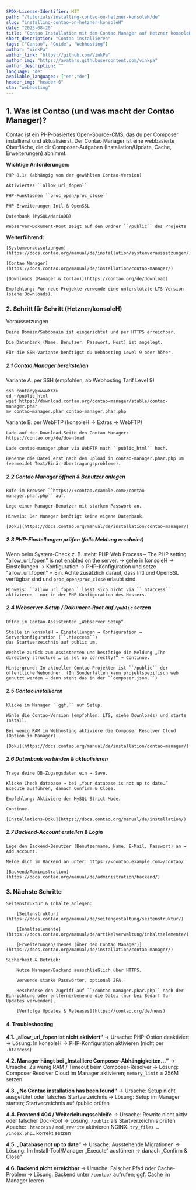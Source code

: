 ```yaml
---
SPDX-License-Identifier: MIT
path: "/tutorials/installing-contao-on-hetzner-konsoleH/de"
slug: "installing-contao-on-hetzner-konsoleH"
date: "2025-08-20"
title: "Contao Installation mit dem Contao Manager auf Hetzner konsoleH"
short_description: "Contao installieren"
tags: ["Cantao", "Guide", "Webhosting"]
author: "VinkPa"
author_link: "https://github.com/VinkPa"
author_img: "https://avatars.githubusercontent.com/vinkpa"
author_description: ""
language: "de"
available_languages: ["en","de"]
header_img: "header-6"
cta: "webhosting"
---
```


## 1. Was ist Contao (und was macht der Contao Manager)?

Contao ist ein PHP-basiertes Open-Source-CMS, das du per Composer installierst und aktualisierst.
Der Contao Manager ist eine webbasierte Oberfläche, die dir Composer-Aufgaben (Installation/Update, Cache, Erweiterungen) abnimmt.

**Wichtige Anforderungen:**

    PHP 8.1+ (abhängig von der gewählten Contao-Version)

    Aktiviertes ``allow_url_fopen``

    PHP-Funktionen ``proc_open/proc_close``

    PHP-Erweiterungen Intl & OpenSSL

    Datenbank (MySQL/MariaDB)

    Webserver-Dokument-Root zeigt auf den Ordner ``/public`` des Projekts

**Weiterführend:**

    [Systemvoraussetzungen](https://docs.contao.org/manual/de/installation/systemvoraussetzungen/)

    [Contao Manager](https://docs.contao.org/manual/de/installation/contao-manager/)

    [Downloads (Manager & Contao)](https://contao.org/de/download)

    Empfehlung: Für neue Projekte verwende eine unterstützte LTS-Version (siehe Downloads).

### 2. Schritt für Schritt (Hetzner/konsoleH)
Voraussetzungen

    Deine Domain/Subdomain ist eingerichtet und per HTTPS erreichbar.

    Die Datenbank (Name, Benutzer, Passwort, Host) ist angelegt.

    Für die SSH-Variante benötigst du Webhosting Level 9 oder höher.

##### 2.1 Contao Manager bereitstellen

Variante A: per SSH (empfohlen, ab Webhosting Tarif Level 9)
```
ssh contaoy@<wwwXXX>
cd ~/public_html
wget https://download.contao.org/contao-manager/stable/contao-manager.phar
mv contao-manager.phar contao-manager.phar.php
```
Variante B: per WebFTP (konsoleH → Extras → WebFTP)

    Lade auf der Download-Seite den Contao Manager: https://contao.org/de/download

    Lade contao-manager.phar via WebFTP nach ``public_html`` hoch.

    Benenne die Datei erst nach dem Upload in contao-manager.phar.php um (vermeidet Text/Binär-Übertragungsprobleme).

##### 2.2 Contao Manager öffnen & Benutzer anlegen

    Rufe im Browser ``https://<contao.example.com>/contao-manager.phar.php`` auf.

    Lege einen Manager-Benutzer mit starkem Passwort an.

    Hinweis: Der Manager benötigt keine eigene Datenbank.

    [Doku](https://docs.contao.org/manual/de/installation/contao-manager/)

##### 2.3 PHP-Einstellungen prüfen (falls Meldung erscheint)

Wenn beim System-Check z. B. steht:
PHP Web Process – The PHP setting "allow_url_fopen" is not enabled on the server.
→ gehe in konsoleH → Einstellungen → Konfiguration → PHP-Konfiguration und setze
"allow_url_fopen" = Ein. Achte zusätzlich darauf, dass Intl und OpenSSL verfügbar sind und ``proc_open/proc_close`` erlaubt sind.

    Hinweis: ``allow_url_fopen`` lässt sich nicht via ``.htaccess`` aktivieren – nur in der PHP-Konfiguration des Hosters.

##### 2.4 Webserver-Setup / Dokument-Root auf ``/public`` setzen

    Öffne im Contao-Assistenten „Webserver Setup“.

    Stelle in konsoleH → Einstellungen → Konfiguration → Serverkonfiguration (``.htaccess``)
    das Startverzeichnis auf public um.

    Wechsle zurück zum Assistenten und bestätige die Meldung „The directory structure … is set up correctly!“ → Continue.

    Hintergrund: In aktuellen Contao-Projekten ist ``/public`` der öffentliche Webordner. (In Sonderfällen kann projektspezifisch web genutzt werden – dann steht das in der ``composer.json.``)

##### 2.5 Contao installieren

    Klicke im Manager ``ggf.`` auf Setup.

    Wähle die Contao-Version (empfohlen: LTS, siehe Downloads) und starte Install.

    Bei wenig RAM im Webhosting aktiviere die Composer Resolver Cloud (Option im Manager).

    [Doku](https://docs.contao.org/manual/de/installation/contao-manager/)

##### 2.6 Datenbank verbinden & aktualisieren

    Trage deine DB-Zugangsdaten ein → Save.

    Klicke Check database → bei „Your database is not up to date…“
    Execute ausführen, danach Confirm & Close.

    Empfehlung: Aktiviere den MySQL Strict Mode.

    Continue.

    [Installations-Doku](https://docs.contao.org/manual/de/installation/)

##### 2.7 Backend-Account erstellen & Login

    Lege den Backend-Benutzer (Benutzername, Name, E-Mail, Passwort) an → Add account.

    Melde dich im Backend an unter: https://<contao.example.com>/contao/

    [Backend/Administration](https://docs.contao.org/manual/de/administration/backend/)

### 3. Nächste Schritte

    Seitenstruktur & Inhalte anlegen:

        [Seitenstruktur](https://docs.contao.org/manual/de/seitengestaltung/seitenstruktur/)

        [Inhaltselemente](https://docs.contao.org/manual/de/artikelverwaltung/inhaltselemente/)

    	[Erweiterungen/Themes (über den Contao Manager)](https://docs.contao.org/manual/de/installation/contao-manager/)

    Sicherheit & Betrieb:

        Nutze Manager/Backend ausschließlich über HTTPS.

        Verwende starke Passwörter, optional 2FA.

        Beschränke den Zugriff auf ``/contao-manager.phar.php`` nach der Einrichtung oder entferne/benenne die Datei (nur bei Bedarf für Updates verwenden).

        [Verfolge Updates & Releases](https://contao.org/de/news)

#### 4. Troubleshooting

**4.1. „allow_url_fopen ist nicht aktiviert“**
→ Ursache: PHP-Option deaktiviert
→ Lösung: In konsoleH → PHP-Konfiguration aktivieren (nicht per ``.htaccess``)

**4.2. Manager hängt bei „Installiere Composer-Abhängigkeiten…“**
→ Ursache: Zu wenig RAM / Timeout beim Composer-Resolver
→ Lösung: Composer Resolver Cloud im Manager aktivieren; ``memory_limit`` ≥ 256M setzen

**4.3. „No Contao installation has been found“**
→ Ursache: Setup nicht ausgeführt oder falsches Startverzeichnis
→ Lösung: Setup im Manager starten; Startverzeichnis auf /public prüfen

**4.4. Frontend 404 / Weiterleitungsschleife**
→ Ursache: Rewrite nicht aktiv oder falscher Doc-Root
→ Lösung:   ``/public`` als Startverzeichnis prüfen
            Apache: ``.htaccess`` / ``mod_rewrite`` aktivieren
            NGINX: ``try_files … /index.php…`` korrekt setzen

**4.5. „Database not up to date“**
→ Ursache: Ausstehende Migrationen
→ Lösung: Im Install-Tool/Manager „Execute“ ausführen → danach „Confirm & Close“

**4.6. Backend nicht erreichbar**
→ Ursache: Falscher Pfad oder Cache-Problem
→ Lösung: Backend unter ``/contao/`` aufrufen; ggf. Cache im Manager leeren